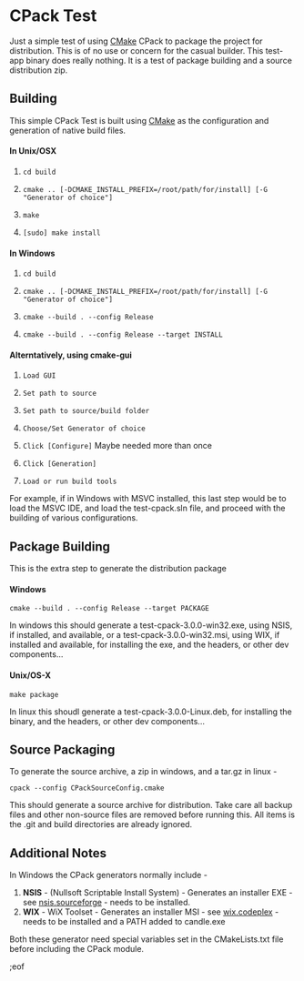 # CPack Test

Just a simple test of using <a target="_blank" href="http://www.cmake.org/">CMake</a> CPack to package the project for distribution. This is of 
no use or concern for the casual builder. This test-app binary does really nothing. It is a 
test of package building and a source distribution zip.

## Building

This simple CPack Test is built using <a target="_blank" href="http://www.cmake.org/">CMake</a> as the configuration and generation of 
native build files.

#### In Unix/OSX

1. `cd build`

2. `cmake .. [-DCMAKE_INSTALL_PREFIX=/root/path/for/install] [-G "Generator of choice"]`

3. `make`

4. `[sudo] make install`

#### In Windows

1. `cd build`

2. `cmake .. [-DCMAKE_INSTALL_PREFIX=/root/path/for/install] [-G "Generator of choice"]`

3. `cmake --build . --config Release`

4. `cmake --build . --config Release --target INSTALL`

#### Alterntatively, using cmake-gui

1. `Load GUI`

2. `Set path to source`

3. `Set path to source/build folder`

4. `Choose/Set Generator of choice`

5. `Click [Configure]` Maybe needed more than once

6. `Click [Generation]`

7. `Load or run build tools`

For example, if in Windows with MSVC installed, this last step would be to load the MSVC IDE, and load the test-cpack.sln file, and proceed with the building of various configurations.

## Package Building

This is the extra step to generate the distribution package

#### Windows

`cmake --build . --config Release --target PACKAGE`

In windows this should generate a test-cpack-3.0.0-win32.exe, using NSIS, if installed, and available, or a test-cpack-3.0.0-win32.msi, using WIX, if installed and available, for installing the exe, and the headers, or other dev components...

#### Unix/OS-X

`make package`

In linux this shoudl generate a test-cpack-3.0.0-Linux.deb, for installing the binary, and 
the headers, or other dev components...

## Source Packaging

To generate the source archive, a zip in windows, and a tar.gz in linux -

`cpack --config CPackSourceConfig.cmake`

This should generate a source archive for distribution. Take care all backup files and 
other non-source files are removed before running this. All items is the .git and 
build directories are already ignored.

## Additional Notes

In Windows the CPack generators normally include -

  1. **NSIS** - (Nullsoft Scriptable Install System) - Generates an installer EXE - see <a target="_blank" href="http://nsis.sourceforge.net/Main_Page">nsis.sourceforge</a> - needs to be installed.
  2. **WIX** - WiX Toolset - Generates an installer MSI - see <a target="_blank" href="  https://wix.codeplex.com/releases/view/610859">wix.codeplex</a> - needs to be installed and a PATH added to candle.exe

Both these generator need special variables set in the CMakeLists.txt file before including the CPack module.

;eof
